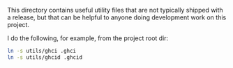 This directory contains useful utility files that are not typically shipped with
a release, but that can be helpful to anyone doing development work on this
project.

I do the following, for example, from the project root dir:

```sh
ln -s utils/ghci .ghci
ln -s utils/ghcid .ghcid
```
